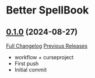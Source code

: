 # Better SpellBook

## [0.1.0](https://github.com/Loadren/better-spellbook/tree/0.1.0) (2024-08-27)
[Full Changelog](https://github.com/Loadren/better-spellbook/commits/0.1.0) [Previous Releases](https://github.com/Loadren/better-spellbook/releases)

- workflow + curseproject  
- First push  
- Initial commit  